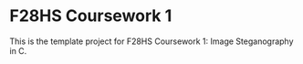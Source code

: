 # F28HS Coursework 1

This is the template project for F28HS Coursework 1: Image Steganography
in C.
